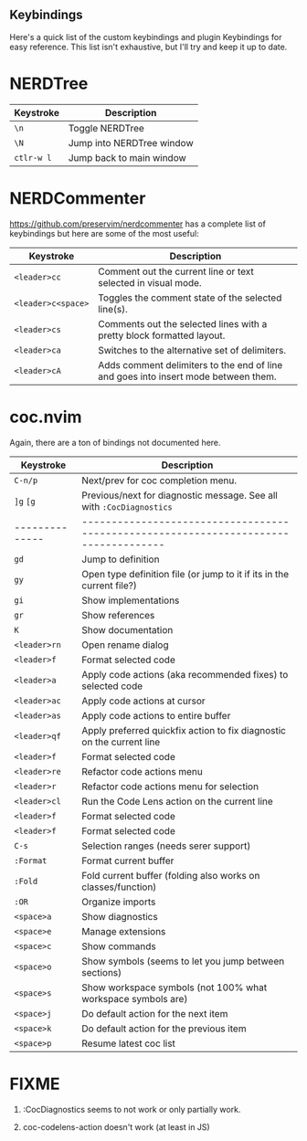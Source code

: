 ## Keybindings

Here's a quick list of the custom keybindings and plugin Keybindings for easy
reference. This list isn't exhaustive, but I'll try and keep it up to date.

# NERDTree
| Keystroke  | Description               |
|------------|---------------------------|
| `\n`       | Toggle NERDTree           |
| `\N`       | Jump into NERDTree window |
| `ctlr-w l` | Jump back to main window  |

# NERDCommenter
https://github.com/preservim/nerdcommenter has a complete list of keybindings
but here are some of the most useful:

| Keystroke    | Description                                                                              |
|--------------------|------------------------------------------------------------------------------------|
| `<leader>cc`       | Comment out the current line or text selected in visual mode.                      |
| `<leader>c<space>` | Toggles the comment state of the selected line(s).                                 |
| `<leader>cs`       | Comments out the selected lines with a pretty block formatted layout.              |
| `<leader>ca`       | Switches to the alternative set of delimiters.                                     |
| `<leader>cA`       | Adds comment delimiters to the end of line and goes into insert mode between them. |

# coc.nvim
Again, there are a ton of bindings not documented here.

| Keystroke    | Description                                                                        |
|--------------|------------------------------------------------------------------------------------|
| `C-n/p`      | Next/prev for coc completion menu.                                                 |
| `]g`  `[g`   | Previous/next for diagnostic message. See all with `:CocDiagnostics`               |
|--------------|------------------------------------------------------------------------------------|
| `gd`         | Jump to definition                                                                 |
| `gy`         | Open type definition file (or jump to it if its in the current file?)              |
| `gi`         | Show implementations                                                               |
| `gr`         | Show references                                                                    |
| `K`          | Show documentation                                                                 |
| `<leader>rn` | Open rename dialog                                                                 |
| `<leader>f`  | Format selected code                                                               |
| `<leader>a`  | Apply code actions (aka recommended fixes) to selected code                        |
| `<leader>ac` | Apply code actions at cursor                                                       |
| `<leader>as` | Apply code actions to entire buffer                                                |
| `<leader>qf` | Apply preferred quickfix action to fix diagnostic on the current line              |
| `<leader>f`  | Format selected code                                                               |
| `<leader>re` | Refactor code actions menu                                                         |
| `<leader>r`  | Refactor code actions menu for selection                                           |
| `<leader>cl` | Run the Code Lens action on the current line                                       |
| `<leader>f`  | Format selected code                                                               |
| `<leader>f`  | Format selected code                                                               |
| `C-s`        | Selection ranges (needs serer support)                                             |
| `:Format`    | Format current buffer                                                              |
| `:Fold`      | Fold current buffer (folding also works on classes/function)                       |
| `:OR`        | Organize imports                                                                   |
| `<space>a`   | Show diagnostics                                                                   |
| `<space>e`   | Manage extensions                                                                  |
| `<space>c`   | Show commands                                                                      |
| `<space>o`   | Show symbols (seems to let you jump between sections)                              |
| `<space>s`   | Show workspace symbols (not 100% what workspace symbols are)                       |
| `<space>j`   | Do default action for the next item                                                |
| `<space>k`   | Do default action for the previous item                                            |
| `<space>p`   | Resume latest coc list                                                             |

# FIXME
1. :CocDiagnostics seems to not work or only partially work.

2. coc-codelens-action doesn't work (at least in JS)

